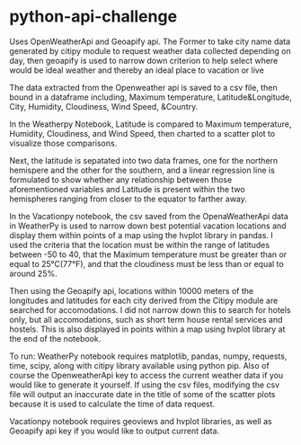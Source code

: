 # python-api-challenge

Uses OpenWeatherApi and Geoapify api. The Former to take city name data generated by citipy module to request weather data collected depending on day, then geoapify is used  to narrow down criterion to help select where would be ideal weather and thereby an ideal place to vacation or live


The data extracted from the Openweather api is saved to a csv file, then bound in a dataframe including, Maximum temperature, Latitude&Longitude, City,	Humidity, Cloudiness,	Wind Speed,	&Country.

In the Weatherpy Notebook, Latitude is compared to Maximum temperature, Humidity, Cloudiness,	and Wind Speed, then charted to a scatter plot to visualize those comparisons. 

Next, the latitude is sepatated into two data frames, one for the northern hemispere and the other for the southern, and a linear regression line is formulated to show whether any relationship between those aforementioned variables and Latitude is present within the two hemispheres ranging from closer to the equator to farther away.

In the Vacationpy notebook, the csv saved from the OpenaWeatherApi data in WeatherPy is used to narrow down best potential vacation locations and display them within  points of a map using the hvplot library in pandas. I used the criteria that the location must be within the range of latitudes between -50 to 40, that the Maximum temperature must be greater than or equal to 25°C(77°F), and that the cloudiness must be less than or equal to around 25%. 

Then using the Geoapify api, locations within 10000 meters of the longitudes and latitudes for each city derived from the Citipy module are searched for accomodations. I did not narrow down this to search for hotels only, but all accomodations, such as short term house rental services and hostels. This is also displayed in points within a map using hvplot library at the end of the notebook.


To run:
WeatherPy notebook requires matplotlib, pandas, numpy, requests, time, scipy, along with citipy library available using python pip. 
Also of course the OpenweatherApi key to access the current weather data if you would like to generate it yourself. If using the csv files, modifying the csv file will output an inaccurate date in the title of some of the scatter plots because it is used to calculate the time of data request.

Vacationpy notebook requires geoviews and hvplot libraries, as well as Geoapify api key if you would like to output current data.
